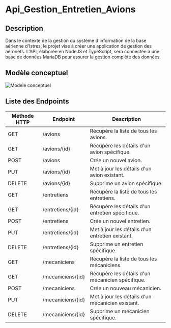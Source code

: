 # Api_Gestion_Entretien_Avions

## Description

Dans le contexte de la gestion du système d'information de la base aérienne d'Istres, le projet vise à créer une application de gestion des aéronefs. L'API, élaborée en NodeJS et TypeScript, sera connectée à une base de données MariaDB pour assurer la gestion complète des données.
## Modèle conceptuel

![Modele conceptuel](https://github.com/WilliamBerne95/Api_Gestion_Entretien_Avions/assets/110680560/b2fba41b-6012-4cc5-887f-8fc727ad6e82)

## Liste des Endpoints

| Méthode HTTP | Endpoint                    | Description                                       |
|--------------|-----------------------------|---------------------------------------------------|
| GET          | /avions                     | Récupère la liste de tous les avions.             |
| GET          | /avions/{id}                | Récupère les détails d'un avion spécifique.       |
| POST         | /avions                     | Crée un nouvel avion.                             |
| PUT          | /avions/{id}                | Met à jour les détails d'un avion existant.       |
| DELETE       | /avions/{id}                | Supprime un avion spécifique.                     |
| GET          | /entretiens                 | Récupère la liste de tous les entretiens.         |
| GET          | /entretiens/{id}            | Récupère les détails d'un entretien spécifique.   |
| POST         | /entretiens                 | Crée un nouvel entretien.                         |
| PUT          | /entretiens/{id}            | Met à jour les détails d'un entretien existant.   |
| DELETE       | /entretiens/{id}            | Supprime un entretien spécifique.                 |
| GET          | /mecaniciens                | Récupère la liste de tous les mécaniciens.       |
| GET          | /mecaniciens/{id}           | Récupère les détails d'un mécanicien spécifique. |
| POST         | /mecaniciens                | Crée un nouveau mécanicien.                      |
| PUT          | /mecaniciens/{id}           | Met à jour les détails d'un mécanicien existant. |
| DELETE       | /mecaniciens/{id}           | Supprime un mécanicien spécifique.               |
